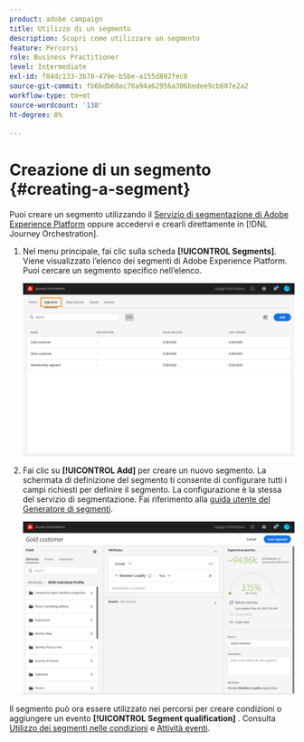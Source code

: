 ```yaml
---
product: adobe campaign
title: Utilizzo di un segmento
description: Scopri come utilizzare un segmento
feature: Percorsi
role: Business Practitioner
level: Intermediate
exl-id: f84dc133-3b70-479e-b5be-a155d892fec0
source-git-commit: fb6bdb60ac70a94a62956a306bedee9cb607e2a2
workflow-type: tm+mt
source-wordcount: '138'
ht-degree: 8%

---
```


# Creazione di un segmento {#creating-a-segment}

Puoi creare un segmento utilizzando il [Servizio di segmentazione di Adobe Experience Platform](https://experienceleague.adobe.com/docs/experience-platform/segmentation/home.html) oppure accedervi e crearli direttamente in [!DNL Journey Orchestration].

1. Nel menu principale, fai clic sulla scheda **[!UICONTROL Segments]**. Viene visualizzato l’elenco dei segmenti di Adobe Experience Platform. Puoi cercare un segmento specifico nell’elenco.

   ![](../assets/segment1.png)

1. Fai clic su **[!UICONTROL Add]** per creare un nuovo segmento. La schermata di definizione del segmento ti consente di configurare tutti i campi richiesti per definire il segmento. La configurazione è la stessa del servizio di segmentazione. Fai riferimento alla [guida utente del Generatore di segmenti](https://experienceleague.adobe.com/docs/experience-platform/segmentation/ui/overview.html).

   ![](../assets/segment2.png)

Il segmento può ora essere utilizzato nei percorsi per creare condizioni o aggiungere un evento **[!UICONTROL Segment qualification]** . Consulta [Utilizzo dei segmenti nelle condizioni](../segment/using-a-segment.md) e [Attività eventi](../building-journeys/segment-qualification-events.md).
